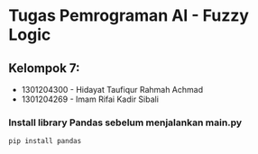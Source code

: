 # Tugas Pemrograman AI - Fuzzy Logic
## Kelompok 7:
- 1301204300 - Hidayat Taufiqur Rahmah Achmad
- 1301204269 - Imam Rifai Kadir Sibali
### Install library Pandas sebelum menjalankan main.py
```bash
pip install pandas
```
